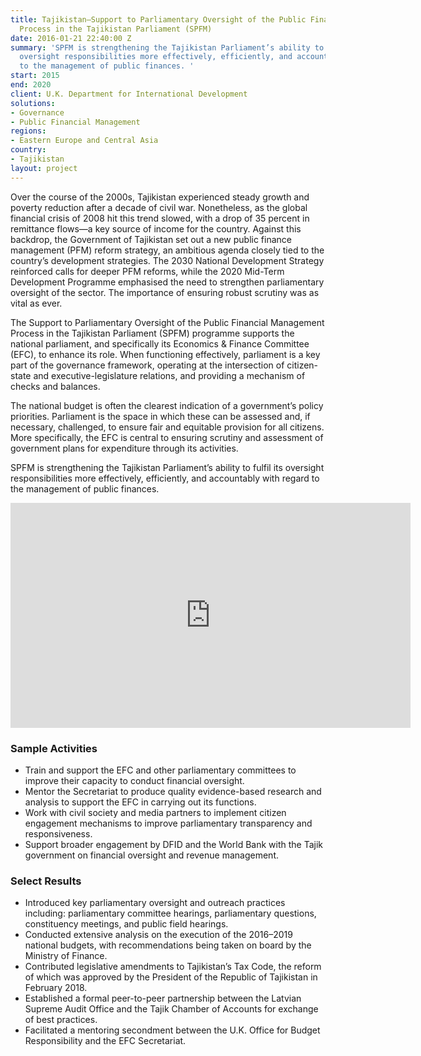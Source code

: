 ```yaml
---
title: Tajikistan—Support to Parliamentary Oversight of the Public Financial Management
  Process in the Tajikistan Parliament (SPFM)
date: 2016-01-21 22:40:00 Z
summary: 'SPFM is strengthening the Tajikistan Parliament’s ability to fulfil its
  oversight responsibilities more effectively, efficiently, and accountably with regard
  to the management of public finances. '
start: 2015
end: 2020
client: U.K. Department for International Development
solutions:
- Governance
- Public Financial Management
regions:
- Eastern Europe and Central Asia
country:
- Tajikistan
layout: project
---
```


Over the course of the 2000s, Tajikistan experienced steady growth and poverty reduction after a decade of civil war. Nonetheless, as the global financial crisis of 2008 hit this trend slowed, with a drop of 35 percent in remittance flows—a key source of income for the country. Against this backdrop, the Government of Tajikistan set out a new public finance management (PFM) reform strategy, an ambitious agenda closely tied to the country’s development strategies. The 2030 National Development Strategy reinforced calls for deeper PFM reforms, while the 2020 Mid-Term Development Programme emphasised the need to strengthen parliamentary oversight of the sector. The importance of ensuring robust scrutiny was as vital as ever.

The Support to Parliamentary Oversight of the Public Financial Management Process in the Tajikistan Parliament (SPFM) programme supports the national parliament, and specifically its Economics & Finance Committee (EFC), to enhance its role. When functioning effectively, parliament is a key part of the governance framework, operating at the intersection of citizen-state and executive-legislature relations, and providing a mechanism of checks and balances.

The national budget is often the clearest indication of a government’s policy priorities. Parliament is the space in which these can be assessed and, if necessary, challenged, to ensure fair and equitable provision for all citizens. More specifically, the EFC is central to ensuring scrutiny and assessment of government plans for expenditure through its activities. 

SPFM is strengthening the Tajikistan Parliament’s ability to fulfil its oversight responsibilities more effectively, efficiently, and accountably with regard to the management of public finances. 

<iframe src="https://player.vimeo.com/video/366474598" width="640" height="360" frameborder="0" allow="autoplay; fullscreen" allowfullscreen></iframe>

### Sample Activities

* Train and support the EFC and other parliamentary committees to improve their capacity to conduct financial oversight. 
* Mentor the Secretariat to produce quality evidence-based research and analysis to support the EFC in carrying out its functions.
* Work with civil society and media partners to implement citizen engagement mechanisms to improve parliamentary transparency and responsiveness.
* Support broader engagement by DFID and the World Bank with the Tajik government on financial oversight and revenue management.

### Select Results

* Introduced key parliamentary oversight and outreach practices including: parliamentary committee hearings, parliamentary questions, constituency meetings, and public field hearings.
* Conducted extensive analysis on the execution of the 2016–2019 national budgets, with recommendations being taken on board by the Ministry of Finance.
* Contributed legislative amendments to Tajikistan’s Tax Code, the reform of which was approved by the President of the Republic of Tajikistan in February 2018.
* Established a formal peer-to-peer partnership between the Latvian Supreme Audit Office and the Tajik Chamber of Accounts for exchange of best practices.
* Facilitated a mentoring secondment between the U.K. Office for Budget Responsibility and the EFC Secretariat.